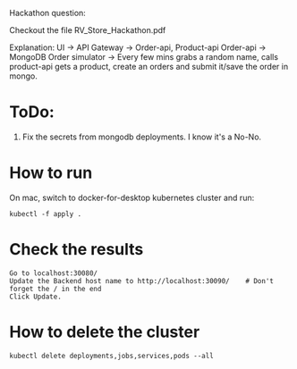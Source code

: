 Hackathon question:

Checkout the file RV_Store_Hackathon.pdf

Explanation:
UI -> API Gateway -> Order-api, Product-api
Order-api -> MongoDB
Order simulator -> Every few mins grabs a random name, calls product-api gets a product, create an orders and submit it/save the order in mongo.


# ToDo:

1. Fix the secrets from mongodb deployments. I know it's a No-No.

# How to run


On mac, switch to docker-for-desktop kubernetes cluster and run:

```
kubectl -f apply .
```

# Check the results

```
Go to localhost:30080/
Update the Backend host name to http://localhost:30090/    # Don't forget the / in the end
Click Update.
```

# How to delete the cluster

```
kubectl delete deployments,jobs,services,pods --all
```
